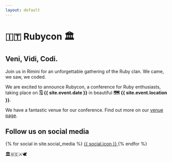 ```yaml
---
layout: default
---
```


# 🇮🇹 Rubycon 🏛️

## Veni, Vidi, Codi.

Join us in Rimini for an unforgettable gathering of the Ruby clan. We came, we saw, we coded.

We are excited to announce Rubycon, a conference for Ruby enthusiasts, taking place on **🗓️ {{ site.event.date }}** in beautiful **🗺️ {{ site.event.location }}**.

We have a fantastic venue for our conference. Find out more on our [venue page](./venue).

## Follow us on social media

<div class="social-media">
  {% for social in site.social_media %}
    <a href="{{ social.url }}" class="social-link" title="{{ social.name }}" aria-label="{{ social.name }}">
      {{ social.icon }}
    </a>
  {% endfor %}
</div>

🏛️🇲🇪⚔️🕊️
